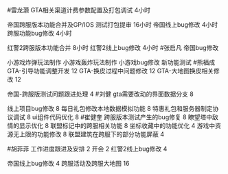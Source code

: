 #雷龙灏 
GTA相关渠道计费参数配置及打包调试 4小时

帝国跨服版本功能合并及GP/IOS 测试打包提审 16小时
帝国线上bug修改  4小时
跨服功能bug修改  4小时

红警2跨服版本功能合并 8小时
红警2线上bug修改 4小时
#张启凡 
帝国bug修改

小游戏炸弹玩法制作
小游戏轰炸玩法制作
小游戏bug修改
新功能测试
#熊福成 
GTA-引导功能调整开发                                                  12
GTA-换皮过程中问题修改                                              12
GTA-大地图换皮相关修改                                               12

帝国-跨服版测试问题跟进处理                                       4
#刘健 
gta需要改动的界面数据分支	8	

线上项目bug修改	8
每日礼包修改本地数据模拟功能	8
特惠礼包和服务器制定协议调试	8
ui组件代码优化	8
#崔健奎 
跨服版本测试产生的bug修复 8
瞭望塔中敌情的显示优化 8
联盟标记中的跨服相关功能 8
坐标收藏中的功能优化 4
游戏中资源无上限的功能修改 8
联盟建筑在跨服下的部分功能屏蔽 4


#胡菲菲 
工作进度跟进及安排   2
开会 2
红警2线上bug修改      4

帝国线上bug修改        4
跨服活动及跨服大地图              16